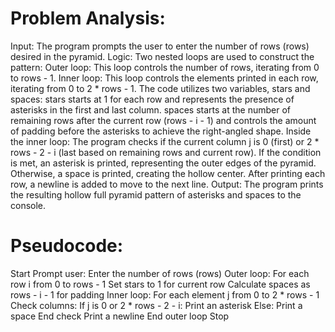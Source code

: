 
  # Problem Analysis:

Input: The program prompts the user to enter the number of rows (rows) desired in the pyramid.
Logic:
Two nested loops are used to construct the pattern:
Outer loop: This loop controls the number of rows, iterating from 0 to rows - 1.
Inner loop: This loop controls the elements printed in each row, iterating from 0 to 2 * rows - 1.
The code utilizes two variables, stars and spaces:
stars starts at 1 for each row and represents the presence of asterisks in the first and last column.
spaces starts at the number of remaining rows after the current row (rows - i - 1) and controls the amount of padding before the asterisks to achieve the right-angled shape.
Inside the inner loop:
The program checks if the current column j is 0 (first) or 2 * rows - 2 - i (last based on remaining rows and current row).
If the condition is met, an asterisk is printed, representing the outer edges of the pyramid.
Otherwise, a space is printed, creating the hollow center.
After printing each row, a newline is added to move to the next line.
Output: The program prints the resulting hollow full pyramid pattern of asterisks and spaces to the console.
  # Pseudocode:
Start
Prompt user: Enter the number of rows (rows)
Outer loop: For each row i from 0 to rows - 1
Set stars to 1 for current row
Calculate spaces as rows - i - 1 for padding
Inner loop: For each element j from 0 to 2 * rows - 1
Check columns:
If j is 0 or 2 * rows - 2 - i:
Print an asterisk
Else:
Print a space
End check
Print a newline
End outer loop
Stop
